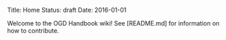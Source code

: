 Title: Home
Status: draft
Date: 2016-01-01

Welcome to the OGD Handbook wiki! See [README.md] for information on how to contribute.
